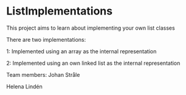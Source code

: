 ListImplementations
===================

This project aims to learn about implementing your own list classes

There are two implementations:

1: Implemented using an array as the internal representation

2: Implemented using an own linked list as the internal representation

Team members:
Johan Stråle

Helena Lindén
